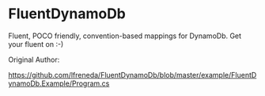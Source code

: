 # FluentDynamoDb

Fluent, POCO friendly, convention-based mappings for DynamoDb. Get your fluent on :-)

Original Author:

https://github.com/lfreneda/FluentDynamoDb/blob/master/example/FluentDynamoDb.Example/Program.cs
 
